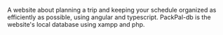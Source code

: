 A website about planning a trip and keeping your schedule organized as efficiently as possible, using angular and typescript.
PackPal-db is the website's local database using xampp and php.
